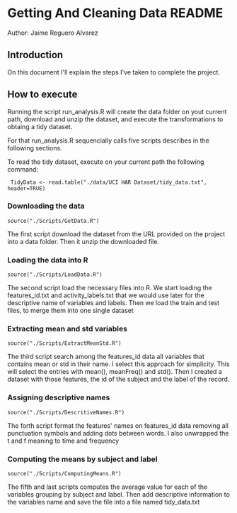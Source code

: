 Getting And Cleaning Data README
======================

Author: Jaime Reguero Alvarez

## Introduction
On this document I'll explain the steps I've taken to complete the project.

## How to execute
Running the script run_analysis.R will create the data folder on yout current path, download and unzip the dataset, and execute the transformations to obtaing a tidy dataset.

For that run_analysis.R sequencially calls five scripts describes in the following sections.

To read the tidy dataset, execute on your current path the following command:
```{r, eval=FALSE}
 TidyData <- read.table("./data/UCI HAR Dataset/tidy_data.txt", header=TRUE)
```

### Downloading the data
```{r, eval=FALSE}
source("./Scripts/GetData.R")
```
The first script download the dataset from the URL provided on the project into a data folder. Then it unzip the downloaded file.

### Loading the data into R
```{r, eval=FALSE}
source("./Scripts/LoadData.R")
```
The second script load the necessary files into R. We start loading the features_id.txt and activity_labels.txt that we would use later for the descriptive name of variables and labels. Then we load the train and test files, to merge them into one single dataset

### Extracting mean and std variables
```{r, eval=FALSE}
source("./Scripts/ExtractMeanStd.R")
```
The third script search among the features_id data all variables that contains mean or std in their name. I select this approach for simplicity. This will select the entries with mean(), meanFreq() and std(). Then I created a dataset with those features, the id of the subject and the label of the record.

### Assigning descriptive names
```{r, eval=FALSE}
source("./Scripts/DescritiveNames.R")
```
The forth script format the features' names on features_id data removing all punctuation symbols and adding dots between words. I also unwrapped the t and f meaning to time and frequency

### Computing the means by subject and label
```{r, eval=FALSE}
source("./Scripts/ComputingMeans.R")
```
The fifth and last scripts computes the average value for each of the variables grouping by subject and label. Then add descriptive information to the variables name and save the file into a file named tidy_data.txt
